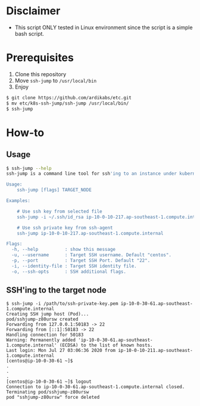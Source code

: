 # Disclaimer
* This script ONLY tested in Linux environment since the script is a simple bash script.<br>

# Prerequisites
1. Clone this repository
1. Move `ssh-jump` to `/usr/local/bin`
1. Enjoy
```bash
$ git clone https://github.com/ardikabs/etc.git
$ mv etc/k8s-ssh-jump/ssh-jump /usr/local/bin/
$ ssh-jump
```

# How-to
## Usage
```bash
$ ssh-jump --help
ssh-jump is a command line tool for ssh'ing to an instance under kubernetes host private networks

Usage:
    ssh-jump [flags] TARGET_NODE

Examples:

    # Use ssh key from selected file
    ssh-jump -i ~/.ssh/id_rsa ip-10-0-10-217.ap-southeast-1.compute.internal

    # Use ssh private key from ssh-agent
    ssh-jump ip-10-0-10-217.ap-southeast-1.compute.internal

Flags:
  -h, --help          : show this message
  -u, --username      : Target SSH username. Default "centos".
  -p, --port          : Target SSH Port. Default "22".
  -i, --identity-file : Target SSH identity file.
  -o, --ssh-opts      : SSH additional flags.
```

## SSH'ing to the target node
```
$ ssh-jump -i /path/to/ssh-private-key.pem ip-10-0-30-61.ap-southeast-1.compute.internal
Creating SSH jump host (Pod)...
pod/sshjump-z80ursw created
Forwarding from 127.0.0.1:50183 -> 22
Forwarding from [::1]:50183 -> 22
Handling connection for 50183
Warning: Permanently added 'ip-10-0-30-61.ap-southeast-1.compute.internal' (ECDSA) to the list of known hosts.
Last login: Mon Jul 27 03:06:36 2020 from ip-10-0-10-211.ap-southeast-1.compute.internal
[centos@ip-10-0-30-61 ~]$
.
.
.
[centos@ip-10-0-30-61 ~]$ logout
Connection to ip-10-0-30-61.ap-southeast-1.compute.internal closed.
Terminating pod/sshjump-z80ursw
pod "sshjump-z80ursw" force deleted
```